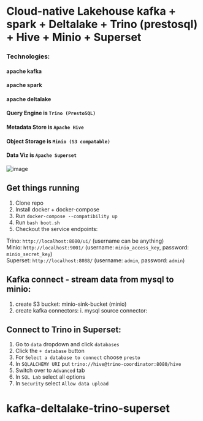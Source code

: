 # Cloud-native Lakehouse    kafka + spark + Deltalake + Trino (prestosql) + Hive + Minio + Superset
### Technologies:
#### apache kafka
#### apache spark
#### apache deltalake
#### Query Engine is `Trino (PrestoSQL)`
#### Metadata Store is `Apache Hive`
#### Object Storage is `Minio (S3 compatable)`
#### Data Viz is `Apache Superset`

![image](https://user-images.githubusercontent.com/5821916/143058563-97afbd4f-651d-4290-b2e2-ed3dfb38d4ae.png)


## Get things running
1. Clone repo
2. Install docker + docker-compose
3. Run `docker-compose --compatibility up`
4. Run `bash boot.sh`
5. Checkout the service endpoints:

Trino: `http://localhost:8080/ui/` (username can be anything) <br>
Minio: `http://localhost:9001/` (username: `minio_access_key`, password: `minio_secret_key`)<br>
Superset: `http://localhost:8088/` (username: `admin`, password: `admin`)<br>
## Kafka connect - stream data from mysql to minio:
1. create S3 bucket: minio-sink-bucket (minio) 
2. create kafka connectors:
   i. mysql source connector: 


## Connect to Trino in Superset:
1. Go to `data` dropdown and click `databases`
2. Click the `+ database` button
3. For `Select a database to connect` choose `presto`
4. In `SQLALCHEMY URI` put `trino://hive@trino-coordinator:8080/hive`
5. Switch over to `Advanced` tab
5. In `SQL Lab` select all options
5. In `Security` select `Allow data upload`

 
# kafka-deltalake-trino-superset
